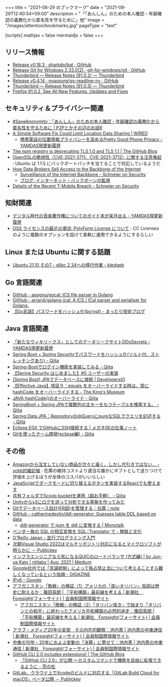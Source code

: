 +++
title = "2021-08-29 のブックマーク"
date =  "2021-08-29T12:40:54+09:00"
description = "「「あんしん」のための本人確認・年齢確認の義務化から匿名性を守るために」他"
image = "/images/attention/bookmarks.jpg"
pageType = "text"

[scripts]
  mathjax = false
  mermaidjs = false
+++

## リリース情報

- [Release v0.18.3 · sharkdp/bat · GitHub](https://github.com/sharkdp/bat/releases/tag/v0.18.3)
- [Release Git for Windows 2.33.0(2) · git-for-windows/git · GitHub](https://github.com/git-for-windows/git/releases/tag/v2.33.0.windows.2)
- [Thunderbird — Release Notes (91.0.2) — Thunderbird](https://www.thunderbird.net/en-US/thunderbird/91.0.2/releasenotes/)
- [Release v0.4.14 · nyaosorg/go-readline-ny · GitHub](https://github.com/nyaosorg/go-readline-ny/releases/tag/v0.4.14)
- [Thunderbird — Release Notes (91.0.3) — Thunderbird](https://www.thunderbird.net/en-US/thunderbird/91.0.3/releasenotes/)
- [Firefox  91.0.2, See All New Features, Updates and Fixes](https://www.mozilla.org/en-US/firefox/91.0.2/releasenotes/)

## セキュリティ＆プライバシー関連

- [#SaveAnonymity：「あんしん」のための本人確認・年齢確認の義務化から匿名性を守るために | P2Pとかその辺のお話R](https://p2ptk.org/freedom-of-speech/3321)
- [A Simple Software Fix Could Limit Location Data Sharing | WIRED](https://www.wired.com/story/pretty-good-phone-privacy-imsi-wireless-carriers/)
  - [携帯電話の位置情報プライバシーを高めるPretty Good Phone Privacy - YAMDAS現更新履歴](https://yamdas.hatenablog.com/entry/20210823/pretty-good-phone-privacy)
- [The npm registry is deprecating TLS 1.0 and TLS 1.1 | The GitHub Blog](https://github.blog/2021-08-23-npm-registry-deprecating-tls-1-0-tls-1-1/)
- [OpenSSLの脆弱性（CVE-2021-3711、CVE-2021-3712）に関する注意喚起](https://www.jpcert.or.jp/at/2021/at210036.html) : Ubuntu は 1.1.1j にバックポートパッチを当てることで対応しているようだ
- [How Data Brokers Sell Access to the Backbone of the Internet](https://www.vice.com/en/article/jg84yy/data-brokers-netflow-data-team-cymru)
  - [Surveillance of the Internet Backbone - Schneier on Security](https://www.schneier.com/blog/archives/2021/08/surveillance-of-the-internet-backbone.html)
  - [ブログ: インターネット・バックボーンの監視](https://okuranagaimo.blogspot.com/2021/08/blog-post_26.html)
- [Details of the Recent T-Mobile Breach - Schneier on Security](https://www.schneier.com/blog/archives/2021/08/details-of-the-recent-t-mobile-breach.html)

## 知財関連

- [デジタル時代の音楽著作権についてのガイド本が来月出る - YAMDAS現更新履歴](https://yamdas.hatenablog.com/entry/20210823/music-copyright)
- [OSS ライセンスの最近の潮流: PolyForm License について](https://tech.bitbank.cc/20210823/) : CC Licenses のように複数のオプションを設けて柔軟に運用できるようにするらしい

## Linux または Ubuntu に関する話題

- [Ubuntu 21.10 その7 - glibc 2.34への移行作業 - kledgeb](https://kledgeb.blogspot.com/2021/08/ubuntu-2110-7-glibc-234.html)

## Go 言語関連

- [GitHub - apognu/gocal: ICS file parser in Golang](https://github.com/apognu/gocal)
- [GitHub - arran4/golang-ical: A  ICS / ICal parser and serialiser for Golang.](https://github.com/arran4/golang-ical)
- [【Go言語】パスワードをハッシュ化(bcrypt) - まったり技術ブログ](https://blog.motikan2010.com/entry/2017/02/13/%E3%80%90Go%E8%A8%80%E8%AA%9E%E3%80%91%E3%83%91%E3%82%B9%E3%83%AF%E3%83%BC%E3%83%89%E3%82%92%E3%83%8F%E3%83%83%E3%82%B7%E3%83%A5%E5%8C%96%28bcrypt%29)

## Java  言語関連

- [「新たなウィキリークス」としてのデータリークサイトDDoSecrets - YAMDAS現更新履歴](https://yamdas.hatenablog.com/entry/20210823/ddosecrets)
- [Spring Boot + Spring Securityでパスワードをハッシュ化(ソルト付、ストレッチングあり) - Qiita](https://qiita.com/NagaokaKenichi/items/2742749a93df15b55d24)
- [Spring-Bootでログイン機能を実装してみる - Qiita](https://qiita.com/a-pompom/items/80b3f4bb6414e8678829)
- [【Spring Security はじめました】#5 ユーザーの実装](https://b1tblog.com/2020/02/27/spring-security-5/)
- [[Spring Boot] JPAでデータベースに接続 | DevelopersIO](https://dev.classmethod.jp/articles/use_spring-boot-jpa-jpql/)
- [【Effective Java】項目９：equals をオーバーライドする時は、常に hashCode をオーバーライドする - The King's Museum](https://thekingsmuseum.info/entry/2015/08/28/000748)
- [JAVA hashCode()のオーバーライド - Qiita](https://qiita.com/icelandnono/items/bdcd7eecd19ddcd0fc86)
- [SpringBoot + Spring JPAで複数列の主キーをもつテーブルを検索する。 - Qiita](https://qiita.com/t-iguchi/items/9a834aac3874706d80b3)
- [Spring Data JPA：Repositoryの@QueryにpureなSQLでクエリを記述する - Qiita](https://qiita.com/rennnosuke/items/2d3a06ac5a755c656d4b)
- [Eclipse EGit でGitHubにSSH接続する | メガネSEの仕事ノート](http://glasses-se-note.com/github1/)
- [Gitを使ったチーム開発(eclipse編) - Qiita](https://qiita.com/negisys/items/36b8e01d5fc88043f080)

## その他

- [Amazonから注文していない商品が次々と届く、しかし代引きではない… - xckb的雑記帳](https://xckb.hatenablog.com/entry/2021/08/21/193757) : 在庫の維持コストより適当な誰かにギフトとして送りつけて評価を上げるほうが全体のコスパがいいらしい
- [JavaScriptでダークモードに切り替えるボタンを実装するReactでも使えます](https://zenn.dev/hrkmtsmt/articles/b4dbb052b61629)
- [共有フォルダでScoop bucketを運用（超お手軽） - Qiita](https://qiita.com/Teramonte4/items/d7efa004ae2fa1cc4ecd)
- [Unityからs3にログを送って分析できる基盤を作ってみた](https://zenn.dev/akty/articles/9e1484164766e4)
- [Gitでデータベース設計(ER図)を管理する｜白露｜note](https://note.com/knr_mty/n/nbe4ce981a320)
- [GitHub - catherinedevlin/ddl-generator: Guesses table DDL based on data](https://github.com/catherinedevlin/ddl-generator)
  - [ddl-generator で json を ddl に変換する | Monotalk](https://www.monotalk.xyz/blog/ddl-generator-%E3%81%A7-json-%E3%82%92-ddl-%E3%81%AB%E5%A4%89%E6%8F%9B%E3%81%99%E3%82%8B/)
- [ベンダー毎の SQL の相互変換を SQL::Translator で - 無駄と文化](https://blog.mudatobunka.org/entry/2015/12/26/185434)
- [O'Reilly Japan - 並行プログラミング入門](https://www.oreilly.co.jp//books/9784873119595/)
- [次期Visual Studio 2022はマルチリポジトリ対応になるとマイクロソフトが明らかに － Publickey](https://www.publickey1.jp/blog/21/visual_studio_2022.html)
- [インフラエンジニアなら気になるQUICのロードバランサ (方式編) | by Jun-ya Kato | nttlabs | Aug, 2021 | Medium](https://medium.com/nttlabs/quic-load-balancer-design-82c5fbae8305)
- [Google社内では「言論統制」によって独占禁止法について考えることすら難しくなっているという指摘 - GIGAZINE](https://gigazine.net/news/20210826-how-google-limits-thought-about-antitrust/)
- [IPv6 – Google](https://www.google.com/intl/ja/ipv6/statistics.html)
- [アフガニスタン「敗戦」の検証（1）アメリカの「良いタリバン」仮説は歴史に耐えるか：篠田英朗 | 「平和構築」最前線を考える | 新潮社　Foresight(フォーサイト) | 会員制国際情報サイト](https://www.fsight.jp/articles/-/48199)
  - [アフガニスタン「敗戦」の検証（2）「タリバン抜き」で始まり「タリバンとの和平」に終わったアメリカ平和構築の必然的迷走：篠田英朗 | 「平和構築」最前線を考える | 新潮社　Foresight(フォーサイト) | 会員制国際情報サイト](https://www.fsight.jp/articles/-/48204)
- [アラブ・メディア20年の変貌　その内在的観察：池内恵 | 池内恵の中東通信 | 新潮社　Foresight(フォーサイト) | 会員制国際情報サイト](https://www.fsight.jp/articles/-/48200)
- [中東の10年・20年におよぶ変動の「決算」に寄せて：池内恵 | 池内恵の中東通信 | 新潮社　Foresight(フォーサイト) | 会員制国際情報サイト](https://www.fsight.jp/articles/-/48178)
- [GitHub CLI 2.0 includes extensions! | The GitHub Blog](https://github.blog/2021-08-24-github-cli-2-0-includes-extensions/)
  - [「GitHub CLI 2.0」が公開 ～カスタムコマンドで機能を自由に拡張できるように - 窓の杜](https://forest.watch.impress.co.jp/docs/news/1346017.html)
- [GitLab、クラウド上でXcodeのビルドに対応する「GitLab Build Cloud for macOS」ベータ公開 － Publickey](https://www.publickey1.jp/blog/21/gitlabxcodegitlab_build_cloud_for_macos.html)
